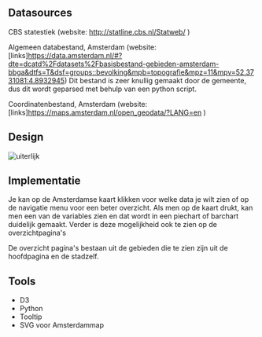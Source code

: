 ## Datasources
CBS statestiek
(website: http://statline.cbs.nl/Statweb/ )

Algemeen databestand, Amsterdam
(website: [links]https://data.amsterdam.nl/#?dte=dcatd%2Fdatasets%2Fbasisbestand-gebieden-amsterdam-bbga&dtfs=T&dsf=groups::bevolking&mpb=topografie&mpz=11&mpv=52.3731081:4.8932945)
Dit bestand is zeer knullig gemaakt door de gemeente, dus dit wordt geparsed met behulp van een python script.

Coordinatenbestand, Amsterdam
(website: [links]https://maps.amsterdam.nl/open_geodata/?LANG=en  )

## Design
![uiterlijk](https://user-images.githubusercontent.com/44020631/50771335-a2f0fd00-128a-11e9-98fa-c210c3315fc0.png)

## Implementatie
Je kan op de Amsterdamse kaart klikken voor welke data je wilt zien of op de navigatie menu voor een beter overzicht.
Als men op de kaart drukt, kan men een van de variables zien en dat wordt in een piechart of barchart duidelijk gemaakt.
Verder is deze mogelijkheid ook te zien op de overzichtpagina's

De overzicht pagina's bestaan uit de gebieden die te zien zijn uit de hoofdpagina en de stadzelf.

## Tools
- D3
- Python
- Tooltip
- SVG voor Amsterdammap
